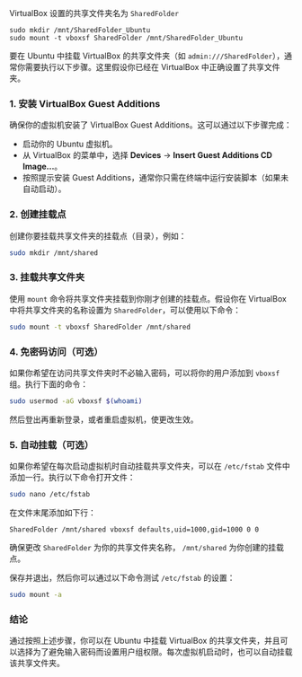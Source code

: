 VirtualBox 设置的共享文件夹名为 `SharedFolder`

```
sudo mkdir /mnt/SharedFolder_Ubuntu
sudo mount -t vboxsf SharedFolder /mnt/SharedFolder_Ubuntu
```











要在 Ubuntu 中挂载 VirtualBox 的共享文件夹（如 `admin:///SharedFolder`），通常你需要执行以下步骤。这里假设你已经在 VirtualBox 中正确设置了共享文件夹。

### 1. 安装 VirtualBox Guest Additions

确保你的虚拟机安装了 VirtualBox Guest Additions。这可以通过以下步骤完成：

- 启动你的 Ubuntu 虚拟机。
- 从 VirtualBox 的菜单中，选择 **Devices** -> **Insert Guest Additions CD Image...**。
- 按照提示安装 Guest Additions，通常你只需在终端中运行安装脚本（如果未自动启动）。

### 2. 创建挂载点

创建你要挂载共享文件夹的挂载点（目录），例如：

```bash
sudo mkdir /mnt/shared
```

### 3. 挂载共享文件夹

使用 `mount` 命令将共享文件夹挂载到你刚才创建的挂载点。假设你在 VirtualBox 中将共享文件夹的名称设置为 `SharedFolder`，可以使用以下命令：

```bash
sudo mount -t vboxsf SharedFolder /mnt/shared
```

### 4. 免密码访问（可选）

如果你希望在访问共享文件夹时不必输入密码，可以将你的用户添加到 `vboxsf` 组。执行下面的命令：

```bash
sudo usermod -aG vboxsf $(whoami)
```

然后登出再重新登录，或者重启虚拟机，使更改生效。

### 5. 自动挂载（可选）

如果你希望在每次启动虚拟机时自动挂载共享文件夹，可以在 `/etc/fstab` 文件中添加一行。执行以下命令打开文件：

```bash
sudo nano /etc/fstab
```

在文件末尾添加如下行：

```
SharedFolder /mnt/shared vboxsf defaults,uid=1000,gid=1000 0 0
```

确保更改 `SharedFolder` 为你的共享文件夹名称， `/mnt/shared` 为你创建的挂载点。

保存并退出，然后你可以通过以下命令测试 `/etc/fstab` 的设置：

```bash
sudo mount -a
```

### 结论

通过按照上述步骤，你可以在 Ubuntu 中挂载 VirtualBox 的共享文件夹，并且可以选择为了避免输入密码而设置用户组权限。每次虚拟机启动时，也可以自动挂载该共享文件夹。
